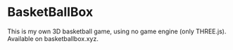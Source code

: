 # BasketBallBox
This is my own 3D basketball game, using no game engine (only THREE.js). Available on basketballbox.xyz.
